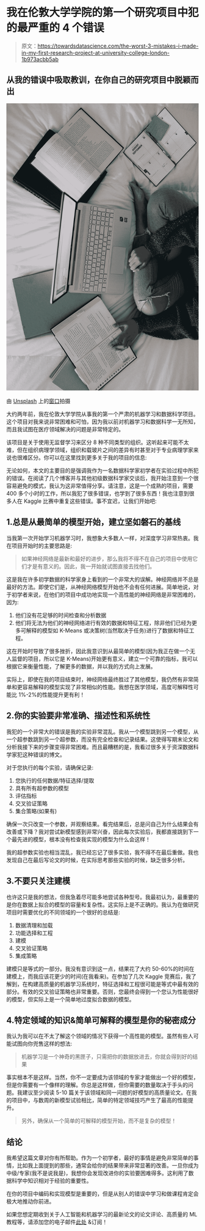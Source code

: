 # 我在伦敦大学学院的第一个研究项目中犯的最严重的 4 个错误

> 原文：<https://towardsdatascience.com/the-worst-3-mistakes-i-made-in-my-first-research-project-at-university-college-london-1b973acbb5ab>

## 从我的错误中吸取教训，在你自己的研究项目中脱颖而出

![](img/53375543f853bec9e1c8808f6f767412.png)

由 [Unsplash](https://unsplash.com?utm_source=medium&utm_medium=referral) 上的[窗口](https://unsplash.com/@windows?utm_source=medium&utm_medium=referral)拍摄

大约两年前，我在伦敦大学学院从事我的第一个严肃的机器学习和数据科学项目。这个项目对我来说非常困难和可怕，因为我以前对机器学习和数据科学一无所知，而且我试图在医疗领域解决的问题是非常特定的。

该项目是关于使用无监督学习来区分 8 种不同类型的组织。这听起来可能不太难，但在组织病理学领域，组织和载玻片之间的差异有时甚至对于专业病理学家来说也很难区分。你可以在这里找到更多关于我的项目的信息:

[](/unsupervised-pathology-whole-slide-image-slides-segmentation-34cd7a50ba6c)  

无论如何，本文的主要目的是强调我作为一名数据科学家初学者在实验过程中所犯的错误。在阅读了几个博客并与其他初级数据科学家交谈后，我开始注意到一个很容易避免的模式，我认为这非常值得分享。请注意，这是一个成熟的项目，需要 400 多个小时的工作，所以我犯了很多错误，也学到了很多东西！我也注意到很多人在 Kaggle 比赛中重复这些错误。事不宜迟，让我们开始吧:

## 1.总是从最简单的模型开始，建立坚如磐石的基线

当我第一次开始学习机器学习时，我想象大多数人一样，对深度学习非常热衷。我在项目开始时的主要思路是:

> 如果神经网络是最新和最好的进步，那么我将不得不在自己的项目中使用它们才是有意义的。因此，我一开始就试图直接去找他们。

这是我在许多初学数据的科学家身上看到的一个非常大的误解。神经网络并不总是最好的方法。即使它们是，从神经网络模型开始也不会有任何进展。简单地说，对于初学者来说，在他们的项目中成功地实现一个高性能的神经网络是非常困难的，因为:

1.  他们没有花足够的时间检查和分析数据
2.  他们将无法为他们的神经网络进行有效的数据和特征工程，除非他们已经为更多可解释的模型如 K-Means 或决策树(当然取决于任务)进行了数据和特征工程。

这在开始时导致了很多挫折，因此我意识到从最简单的模型(因为我正在做一个无人监督的项目，所以它是 K-Means)开始更有意义，建立一个可靠的指标，我可以根据它来衡量性能，了解更多的数据，并以我的方式向上发展。

实际上，即使在我的项目结束时，神经网络最终胜过了其他模型，我仍然有非常简单和更容易解释的模型实现了非常相似的性能。我想在医学领域，高度可解释性可能比 1%-2%的性能提升更有利！

## 2.你的实验要非常准确、描述性和系统性

我犯的一个非常大的错误是我的实验非常混乱。我从一个模型跳到另一个模型，从一个超参数跳到另一个超参数，而没有完全检查和记录结果。这使得写期末论文和分析我接下来的步骤变得非常困难。而且最糟糕的是，我看过很多关于资深数据科学家犯这种错误的博文。

对于您执行的每个实验，请确保记录:

1.  您执行的任何数据/特征选择/提取
2.  具有所有超参数的模型
3.  评估指标
4.  交叉验证策略
5.  集合策略(如果有)

确保一次只改变一个参数，并观察结果。看完结果后，总是问自己为什么结果会有改善或下降？我对尝试新模型感到非常兴奋，因此每次实验后，我都直接跳到下一个最先进的模型，根本没有检查我实现的模型为什么会这样！

我的超参数实验也相当混乱，我已经忘记了很多实验，我不得不在最后重做。我也发现自己在最后写论文的时候，在实际思考那些实验的时候，缺乏很多分析。

## 3.不要只关注建模

也许这只是我的想法，但我急着尽可能多地尝试各种型号。我最初认为，最重要的是你在数据上拟合的模型的容量和复杂性。这实际上是不正确的。我认为在做研究项目时需要优化的不同领域的一个很好的总结是:

1.  数据清理和加载
2.  功能选择和工程
3.  建模
4.  交叉验证策略
5.  集成策略

建模只是等式的一部分。我没有意识到这一点，结果花了大约 50-60%的时间在建模上，而我应该花更少的时间(在我看来)。在参加了几次 Kaggle 竞赛后，我了解到，在构建高质量的机器学习系统时，特征选择和工程很可能是等式中最有效的部分。有效的交叉验证策略也非常重要。否则，您最终会得到一个您认为性能很好的模型，但实际上是一个简单地过度拟合数据的模型。

## 4.特定领域的知识&简单可解释的模型是你的秘密成分

我认为我可以在不太了解这个领域的情况下获得一个高性能的模型。虽然有些人可能试图向你兜售这样的想法:

> 机器学习是一个神奇的黑匣子，只需把你的数据放进去，你就会得到好的结果

事实根本不是这样。当然，你不一定要成为该领域的专家才能做出一个好的模型，但是你需要有一个像样的理解。你总是这样做，但你需要的数量取决于手头的问题。我建议至少阅读 5-10 篇关于该领域和同一问题的好模型的高质量论文。在我的项目中，与数周的新模型试验相比，简单的特定领域技巧产生了最高的性能提升。

> 另外，确保从一个简单的可解释的模型开始，而不是复杂的模型！

## 结论

我希望这篇文章对你有所帮助。作为一个初学者，最好的事情是避免非常简单的事情，比如我上面提到的那些，通常会给你的结果带来非常显著的改善。一旦你成为中级/专家(我不是说我是)，我想你会发现改进你的实验要困难得多。这利用了数据科学中知识相对于经验的重要性。

在你的项目中编码和实现模型是重要的，但是从别人的错误中学习和做课程肯定会极大地推动你前进。

如果您想定期收到关于人工智能和机器学习的最新论文的论文评论、高质量的 ML 教程等，请添加您的电子邮件[此处](https://artisanal-motivator-8249.ck.page/5524b8f934) &订阅！